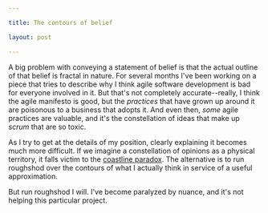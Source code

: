 ```yaml
---

title: The contours of belief

layout: post

---
```



A big problem with conveying a statement of belief is that the actual outline of that belief is fractal in nature. For several months I've been working on a piece that tries to describe why I think agile software development is bad for everyone involved in it. But that's not completely accurate--really, I think the agile manifesto is good, but the *practices* that have grown up around it are poisonous to a business that adopts it. And even then, *some* agile practices are valuable, and it's the constellation of ideas that make up *scrum* that are so toxic.

As I try to get at the details of my position, clearly explaining it becomes much more difficult. If we imagine a constellation of opinions as a physical territory, it falls victim to the [coastline paradox]. The alternative is to run roughshod over the contours of what I actually think in service of a useful approximation.

But run roughshod I will. I've become paralyzed by nuance, and it's not helping this particular project.


[coastline paradox]: https://en.wikipedia.org/wiki/Coastline_paradox